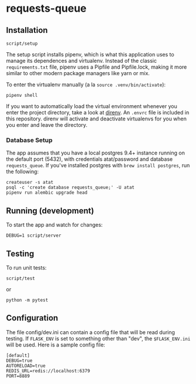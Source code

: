 # requests-queue

## Installation

    script/setup

The setup script installs pipenv, which is what this application uses to manage its dependences and virtualenv. Instead of the classic `requirements.txt` file, pipenv uses a Pipfile and Pipfile.lock, making it more similar to other modern package managers like yarn or mix.

To enter the virtualenv manually (a la `source .venv/bin/activate`):

    pipenv shell

If you want to automatically load the virtual environment whenever you enter the project directory, take a look at [direnv](https://direnv.net/).  An `.envrc` file is included in this repository.  direnv will activate and deactivate virtualenvs for you when you enter and leave the directory.

### Database Setup

The app assumes that you have a local postgres 9.4+ instance running on the default port (5432), with credentials atat/password and database `requests_queue`. If you've installed postgres with `brew install postgres`, run the following:

```
createuser -s atat
psql -c 'create database requests_queue;' -U atat
pipenv run alembic upgrade head
```

## Running (development)

To start the app and watch for changes:

    DEBUG=1 script/server

## Testing

To run unit tests:

    script/test

or

    python -m pytest

## Configuration

The file config/dev.ini can contain a config file that will be
read during testing.  If `FLASK_ENV` is set to something other
than "dev", the `$FLASK_ENV.ini` will be used.  Here is a sample
config file:

    [default]
    DEBUG=true
    AUTORELOAD=true
    REDIS_URL=redis://localhost:6379
    PORT=8889
